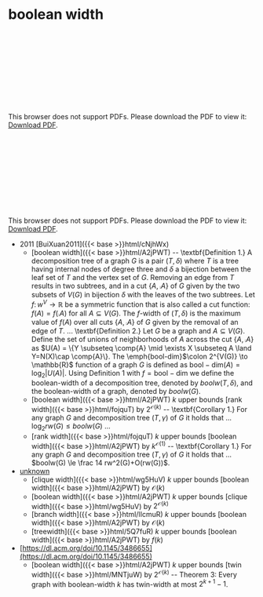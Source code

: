 # boolean width




<object data="../local_A2jPWT.pdf" type="application/pdf" width="100%" height="480px"><embed src="../local_A2jPWT.pdf"><p>This browser does not support PDFs. Please download the PDF to view it: <a href="../local_A2jPWT.pdf">Download PDF</a>.</p></embed></object>


<object data="../inclusions_A2jPWT.pdf" type="application/pdf" width="100%" height="480px"><embed src="../inclusions_A2jPWT.pdf"><p>This browser does not support PDFs. Please download the PDF to view it: <a href="../inclusions_A2jPWT.pdf">Download PDF</a>.</p></embed></object>

* 2011 [BuiXuan2011]({{< base >}}html/cNjhWx)
    * [boolean width]({{< base >}}html/A2jPWT) -- \textbf{Definition 1.} A decomposition tree of a graph $G$ is a pair $(T,\delta)$ where $T$ is a tree having internal nodes of degree three and $\delta$ a bijection between the leaf set of $T$ and the vertex set of $G$. Removing an edge from $T$ results in two subtrees, and in a cut $\{A,\comp{A}\}$ of $G$ given by the two subsets of $V(G)$ in bijection $\delta$ with the leaves of the two subtrees. Let $f\colon w^V \to \mathbb{R}$ be a symmetric function that is also called a cut function: $f(A)=f(\comp{A})$ for all $A\subseteq V(G)$. The $f$-width of $(T,\delta)$ is the maximum value of $f(A)$ over all cuts $\{A,\comp{A}\}$ of $G$ given by the removal of an edge of $T$. ... \textbf{Definition 2.} Let $G$ be a graph and $A \subseteq V(G)$. Define the set of unions of neighborhoods of $A$ across the cut $\{A,\comp{A}\}$ as $U(A) = \{Y \subseteq \comp{A} \mid \exists X \subseteq A \land Y=N(X)\cap \comp{A}\}. The \emph{bool-dim}$\colon 2^{V(G)} \to \mathbb{R}$ function of a graph $G$ is defined as $\mathrm{bool-dim}(A)=\log_2 |U(A)|$. Using Definition 1 with $f=\mathrm{bool-dim}$ we define the boolean-width of a decomposition tree, denoted by $boolw(T,\delta)$, and the boolean-width of a graph, denoted by $boolw(G)$.
    * [boolean width]({{< base >}}html/A2jPWT) $k$ upper bounds [rank width]({{< base >}}html/fojquT) by $2^{\mathcal O(k)}$ -- \textbf{Corollary 1.} For any graph $G$ and decomposition tree $(T,\gamma)$ of $G$ it holds that ... $\log_2 rw(G) \le boolw(G)$ ...
    * [rank width]({{< base >}}html/fojquT) $k$ upper bounds [boolean width]({{< base >}}html/A2jPWT) by $k^{\mathcal O(1)}$ -- \textbf{Corollary 1.} For any graph $G$ and decomposition tree $(T,\gamma)$ of $G$ it holds that ... $boolw(G) \le \frac 14 rw^2(G)+O(rw(G))$.
*  [unknown](#)
    * [clique width]({{< base >}}html/wg5HuV) $k$ upper bounds [boolean width]({{< base >}}html/A2jPWT) by $\mathcal O(k)$
    * [boolean width]({{< base >}}html/A2jPWT) $k$ upper bounds [clique width]({{< base >}}html/wg5HuV) by $2^{\mathcal O(k)}$
    * [branch width]({{< base >}}html/lIcmuR) $k$ upper bounds [boolean width]({{< base >}}html/A2jPWT) by $\mathcal O(k)$
    * [treewidth]({{< base >}}html/5Q7fuR) $k$ upper bounds [boolean width]({{< base >}}html/A2jPWT) by $f(k)$
*  [https://dl.acm.org/doi/10.1145/3486655](https://dl.acm.org/doi/10.1145/3486655)
    * [boolean width]({{< base >}}html/A2jPWT) $k$ upper bounds [twin width]({{< base >}}html/MNTjuW) by $2^{\mathcal O(k)}$ -- Theorem 3: Every graph with boolean-width $k$ has twin-width at most $2^{k+1}-1$.